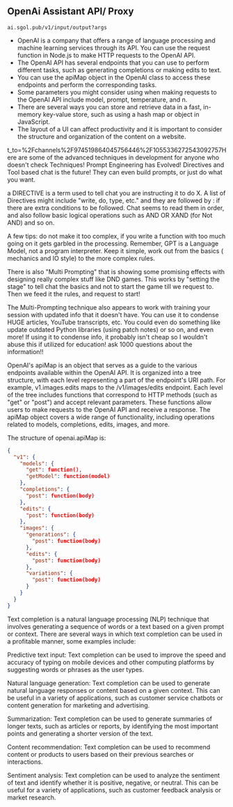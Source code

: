 ## OpenAi Assistant API/ Proxy

`ai.sgol.pub/v1/input/output?args`

- OpenAI is a company that offers a range of language processing and machine learning services through its API.
  You can use the request function in Node.js to make HTTP requests to the OpenAI API.
- The OpenAI API has several endpoints that you can use to perform different tasks, such as generating completions or
  making edits to text.
- You can use the apiMap object in the OpenAI class to access these endpoints and perform the corresponding tasks.
- Some parameters you might consider using when making requests to the OpenAI API include model, prompt, temperature,
  and n.
- There are several ways you can store and retrieve data in a fast, in-memory key-value store, such as using a hash map
  or object in JavaScript.
- The layout of a UI can affect productivity and it is important to consider the structure and organization of the
  content on a website.

t_to=%2Fchannels%2F974519864045756446%2F1055336272543092757Here are some of the advanced techniques in development for
anyone who doesn't check Techniques! Prompt Engineering has Evolved! Directives and Tool based chat is the future! They
can even build prompts, or just do what you want.

a DIRECTIVE is a term used to tell chat you are instructing it to do X. A list of Directives might include "write, do,
type, etc." and they are followed by : if there are extra conditions to be followed. Chat seems to read them in order,
and also follow basic logical operations such as AND OR XAND (for Not AND) and so on.

A few tips: do not make it too complex, if you write a function with too much going on it gets garbled in the
processing. Remember, GPT is a Language Model, not a program interpreter. Keep it simple, work out from the basics (
mechanics and IO style) to the more complex rules.

There is also "Multi Prompting" that is showing some promising effects with designing really complex stuff like DND
games. This works by "setting the stage" to tell chat the basics and not to start the game till we request to. Then we
feed it the rules, and request to start!

The Multi-Prompting technique also appears to work with training your session with updated info that it doesn't have.
You can use it to condense HUGE articles, YouTube transcripts, etc. You could even do something like update outdated
Python libraries (using patch notes) or so on, and even more! If using it to condense info, it probably isn't cheap so I
wouldn't abuse this if utilized for education! ask 1000 questions about the information!!

OpenAI's apiMap is an object that serves as a guide to the various endpoints available within the OpenAI API. It is
organized into a tree structure, with each level representing a part of the endpoint's URI path. For example,
v1.images.edits maps to the /v1/images/edits endpoint. Each level of the tree includes functions that correspond to HTTP
methods (such as "get" or "post") and accept relevant parameters. These functions allow users to make requests to the
OpenAI API and receive a response. The apiMap object covers a wide range of functionality, including operations related
to models, completions, edits, images, and more.

The structure of openai.apiMap is:

```json
{
  "v1": {
    "models": {
      "get": function(),
      "getModel": function(model)
    },
    "completions": {
      "post": function(body)
    },
    "edits": {
      "post": function(body)
    },
    "images": {
      "genorations": {
        "post": function(body)
      },
      "edits": {
        "post": function(body)
      },
      "variations": {
        "post": function(body)
      }
    }
  }
}
```

Text completion is a natural language processing (NLP) technique that involves generating a sequence of words or a text
based on a given prompt or context. There are several ways in which text completion can be used in a profitable manner,
some examples include:

Predictive text input: Text completion can be used to improve the speed and accuracy of typing on mobile devices and
other computing platforms by suggesting words or phrases as the user types.

Natural language generation: Text completion can be used to generate natural language responses or content based on a
given context. This can be useful in a variety of applications, such as customer service chatbots or content generation
for marketing and advertising.

Summarization: Text completion can be used to generate summaries of longer texts, such as articles or reports, by
identifying the most important points and generating a shorter version of the text.

Content recommendation: Text completion can be used to recommend content or products to users based on their previous
searches or interactions.

Sentiment analysis: Text completion can be used to analyze the sentiment of text and identify whether it is positive,
negative, or neutral. This can be useful for a variety of applications, such as customer feedback analysis or market
research.

